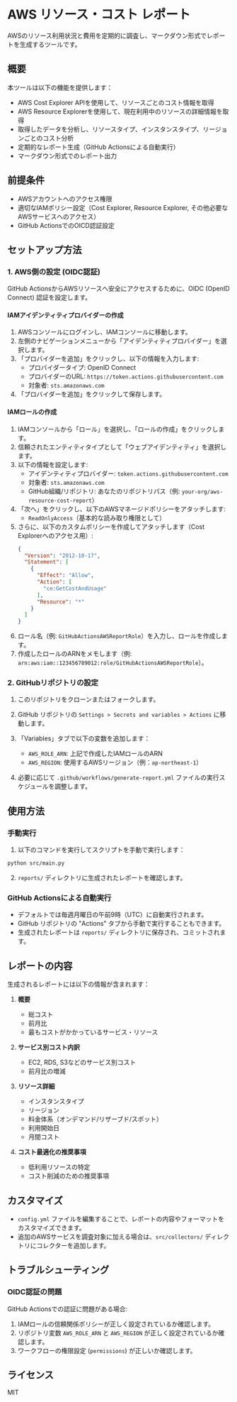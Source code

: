 # AWS リソース・コスト レポート

AWSのリソース利用状況と費用を定期的に調査し、マークダウン形式でレポートを生成するツールです。

## 概要

本ツールは以下の機能を提供します：

- AWS Cost Explorer APIを使用して、リソースごとのコスト情報を取得
- AWS Resource Explorerを使用して、現在利用中のリソースの詳細情報を取得
- 取得したデータを分析し、リソースタイプ、インスタンスタイプ、リージョンごとのコスト分析
- 定期的なレポート生成（GitHub Actionsによる自動実行）
- マークダウン形式でのレポート出力

## 前提条件

- AWSアカウントへのアクセス権限
- 適切なIAMポリシー設定（Cost Explorer, Resource Explorer, その他必要なAWSサービスへのアクセス）
- GitHub ActionsでのOICD認証設定

## セットアップ方法

### 1. AWS側の設定 (OIDC認証)

GitHub ActionsからAWSリソースへ安全にアクセスするために、OIDC (OpenID Connect) 認証を設定します。

#### IAMアイデンティティプロバイダーの作成

1. AWSコンソールにログインし、IAMコンソールに移動します。
2. 左側のナビゲーションメニューから「アイデンティティプロバイダー」を選択します。
3. 「プロバイダーを追加」をクリックし、以下の情報を入力します:
   - プロバイダータイプ: OpenID Connect
   - プロバイダーのURL: `https://token.actions.githubusercontent.com`
   - 対象者: `sts.amazonaws.com`
4. 「プロバイダーを追加」をクリックして保存します。

#### IAMロールの作成

1. IAMコンソールから「ロール」を選択し、「ロールの作成」をクリックします。
2. 信頼されたエンティティタイプとして「ウェブアイデンティティ」を選択します。
3. 以下の情報を設定します:
   - アイデンティティプロバイダー: `token.actions.githubusercontent.com`
   - 対象者: `sts.amazonaws.com`
   - GitHub組織/リポジトリ: あなたのリポジトリパス（例: `your-org/aws-resource-cost-report`）
4. 「次へ」をクリックし、以下のAWSマネージドポリシーをアタッチします:
   - `ReadOnlyAccess`（基本的な読み取り権限として）
5. さらに、以下のカスタムポリシーを作成してアタッチします（Cost Explorerへのアクセス用）:
   ```json
   {
     "Version": "2012-10-17",
     "Statement": [
       {
         "Effect": "Allow",
         "Action": [
           "ce:GetCostAndUsage"
         ],
         "Resource": "*"
       }
     ]
   }
   ```
6. ロール名（例: `GitHubActionsAWSReportRole`）を入力し、ロールを作成します。
7. 作成したロールのARNをメモします（例: `arn:aws:iam::123456789012:role/GitHubActionsAWSReportRole`）。

### 2. GitHubリポジトリの設定

1. このリポジトリをクローンまたはフォークします。
2. GitHub リポジトリの `Settings > Secrets and variables > Actions` に移動します。
3. 「Variables」タブで以下の変数を追加します：
   - `AWS_ROLE_ARN`: 上記で作成したIAMロールのARN
   - `AWS_REGION`: 使用するAWSリージョン（例：`ap-northeast-1`）

4. 必要に応じて `.github/workflows/generate-report.yml` ファイルの実行スケジュールを調整します。

## 使用方法

### 手動実行

1. 以下のコマンドを実行してスクリプトを手動で実行します：

```bash
python src/main.py
```

2. `reports/` ディレクトリに生成されたレポートを確認します。

### GitHub Actionsによる自動実行

- デフォルトでは毎週月曜日の午前9時（UTC）に自動実行されます。
- GitHub リポジトリの "Actions" タブから手動で実行することもできます。
- 生成されたレポートは `reports/` ディレクトリに保存され、コミットされます。

## レポートの内容

生成されるレポートには以下の情報が含まれます：

1. **概要**
   - 総コスト
   - 前月比
   - 最もコストがかかっているサービス・リソース

2. **サービス別コスト内訳**
   - EC2, RDS, S3などのサービス別コスト
   - 前月比の増減

3. **リソース詳細**
   - インスタンスタイプ
   - リージョン
   - 料金体系（オンデマンド/リザーブド/スポット）
   - 利用開始日
   - 月間コスト

4. **コスト最適化の推奨事項**
   - 低利用リソースの特定
   - コスト削減のための推奨事項

## カスタマイズ

- `config.yml` ファイルを編集することで、レポートの内容やフォーマットをカスタマイズできます。
- 追加のAWSサービスを調査対象に加える場合は、`src/collectors/` ディレクトリにコレクターを追加します。

## トラブルシューティング

### OIDC認証の問題

GitHub Actionsでの認証に問題がある場合:

1. IAMロールの信頼関係ポリシーが正しく設定されているか確認します。
2. リポジトリ変数 `AWS_ROLE_ARN` と `AWS_REGION` が正しく設定されているか確認します。
3. ワークフローの権限設定 (`permissions`) が正しいか確認します。

## ライセンス

MIT
